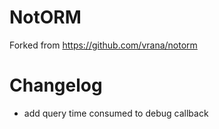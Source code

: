 NotORM
=============

Forked from https://github.com/vrana/notorm

# Changelog
* add query time consumed to debug callback